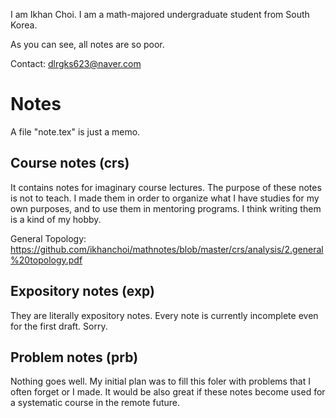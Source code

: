 I am Ikhan Choi.
I am a math-majored undergraduate student from South Korea.

As you can see, all notes are so poor.

Contact: dlrgks623@naver.com

# Notes
A file "note.tex" is just a memo.

## Course notes (crs)
It contains notes for imaginary course lectures.
The purpose of these notes is not to teach.
I made them in order to organize what I have studies for my own purposes, and to use them in mentoring programs.
I think writing them is a kind of my hobby.

General Topology: https://github.com/ikhanchoi/mathnotes/blob/master/crs/analysis/2.general%20topology.pdf

## Expository notes (exp)
They are literally expository notes.
Every note is currently incomplete even for the first draft.
Sorry.

## Problem notes (prb)
Nothing goes well.
My initial plan was to fill this foler with problems that I often forget or I made.
It would be also great if these notes become used for a systematic course in the remote future.
